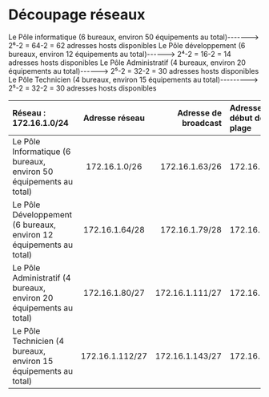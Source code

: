 # Découpage réseaux
Le Pôle informatique (6 bureaux, environ 50 équipements au total)-------> 2⁶-2 = 64-2 = 62 adresses hosts disponibles
Le Pôle développement (6 bureaux, environ 12 équipements au total)------> 2⁴-2 = 16-2 = 14 adresses hosts disponibles 
Le Pôle Administratif (4 bureaux, environ 20 équipements au total)------> 2⁵-2 = 32-2 = 30 adresses hosts disponibles
Le Pôle Technicien (4 bureaux, environ 15 équipements au total)---------> 2⁵-2 = 32-2 = 30 adresses hosts disponibles 

| Réseau : 172.16.1.0/24  | Adresse réseau | Adresse de broadcast |Adresse de début de plage  | Adresse de fin de plage |
| :---    |  :----:  |    ---: | :---    |  :----:  |
| Le Pôle Informatique (6 bureaux, environ 50 équipements au total)    | 172.16.1.0/26   | 172.16.1.63/26 | 172.16.1.1    | 172.16.1.62   |
| Le Pôle Développement (6 bureaux, environ 12 équipements au total)    | 172.16.1.64/28 | 172.16.1.79/28 | 172.16.1.65    | 172.16.1.78 |
| Le Pôle Administratif (4 bureaux, environ 20 équipements au total)    | 172.16.1.80/27 | 172.16.1.111/27 | 172.16.1.81    | 172.16.1.110 |
| Le Pôle Technicien (4 bureaux, environ 15 équipements au total)    | 172.16.1.112/27 | 172.16.1.143/27 | 172.16.1.113    | 172.16.1.142 |
